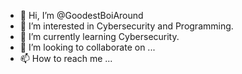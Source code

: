 - 👋 Hi, I’m @GoodestBoiAround
- 👀 I’m interested in Cybersecurity and Programming.
- 🌱 I’m currently learning Cybersecurity.
- 💞️ I’m looking to collaborate on ...
- 📫 How to reach me ...

<!---
GoodestBoiAround/GoodestBoiAround is a ✨ special ✨ repository because its `README.md` (this file) appears on your GitHub profile.
You can click the Preview link to take a look at your changes.
--->
